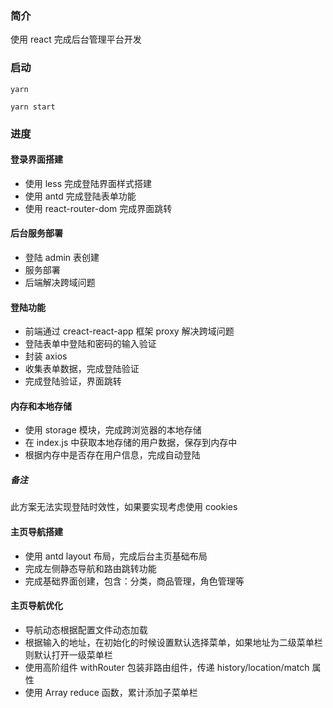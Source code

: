 ### 简介

使用 react 完成后台管理平台开发

### 启动

```shell
yarn

yarn start
```

### 进度

#### 登录界面搭建

- 使用 less 完成登陆界面样式搭建
- 使用 antd 完成登陆表单功能
- 使用 react-router-dom 完成界面跳转

#### 后台服务部署

- 登陆 admin 表创建
- 服务部署
- 后端解决跨域问题

#### 登陆功能

- 前端通过 creact-react-app 框架 proxy 解决跨域问题
- 登陆表单中登陆和密码的输入验证
- 封装 axios
- 收集表单数据，完成登陆验证
- 完成登陆验证，界面跳转

#### 内存和本地存储

- 使用 storage 模块，完成跨浏览器的本地存储
- 在 index.js 中获取本地存储的用户数据，保存到内存中
- 根据内存中是否存在用户信息，完成自动登陆

##### 备注

此方案无法实现登陆时效性，如果要实现考虑使用 cookies

#### 主页导航搭建

- 使用 antd layout 布局，完成后台主页基础布局
- 完成左侧静态导航和路由跳转功能
- 完成基础界面创建，包含：分类，商品管理，角色管理等

#### 主页导航优化

- 导航动态根据配置文件动态加载
- 根据输入的地址，在初始化的时候设置默认选择菜单，如果地址为二级菜单栏则默认打开一级菜单栏
- 使用高阶组件 withRouter 包装非路由组件，传递 history/location/match 属性
- 使用 Array reduce 函数，累计添加子菜单栏
